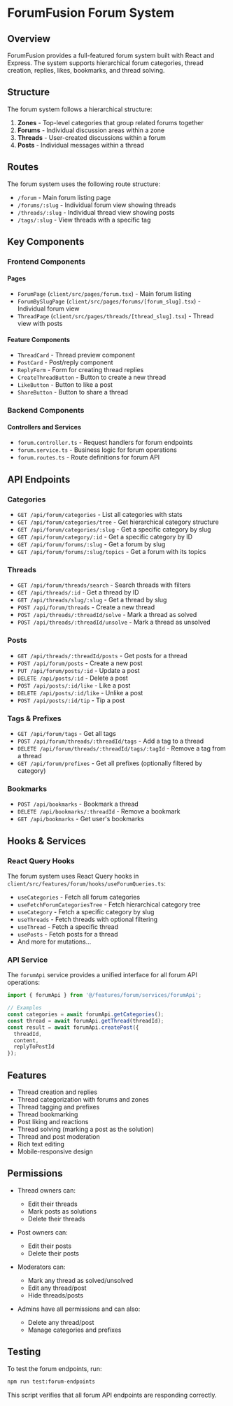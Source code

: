 # ForumFusion Forum System

## Overview

ForumFusion provides a full-featured forum system built with React and Express. The system supports hierarchical forum categories, thread creation, replies, likes, bookmarks, and thread solving.

## Structure

The forum system follows a hierarchical structure:

1. **Zones** - Top-level categories that group related forums together
2. **Forums** - Individual discussion areas within a zone
3. **Threads** - User-created discussions within a forum
4. **Posts** - Individual messages within a thread

## Routes

The forum system uses the following route structure:

- `/forum` - Main forum listing page
- `/forums/:slug` - Individual forum view showing threads
- `/threads/:slug` - Individual thread view showing posts
- `/tags/:slug` - View threads with a specific tag

## Key Components

### Frontend Components

#### Pages
- `ForumPage` (`client/src/pages/forum.tsx`) - Main forum listing
- `ForumBySlugPage` (`client/src/pages/forums/[forum_slug].tsx`) - Individual forum view
- `ThreadPage` (`client/src/pages/threads/[thread_slug].tsx`) - Thread view with posts

#### Feature Components
- `ThreadCard` - Thread preview component
- `PostCard` - Post/reply component
- `ReplyForm` - Form for creating thread replies
- `CreateThreadButton` - Button to create a new thread
- `LikeButton` - Button to like a post
- `ShareButton` - Button to share a thread

### Backend Components

#### Controllers and Services
- `forum.controller.ts` - Request handlers for forum endpoints
- `forum.service.ts` - Business logic for forum operations
- `forum.routes.ts` - Route definitions for forum API

## API Endpoints

### Categories
- `GET /api/forum/categories` - List all categories with stats
- `GET /api/forum/categories/tree` - Get hierarchical category structure
- `GET /api/forum/categories/:slug` - Get a specific category by slug
- `GET /api/forum/category/:id` - Get a specific category by ID
- `GET /api/forum/forums/:slug` - Get a forum by slug
- `GET /api/forum/forums/:slug/topics` - Get a forum with its topics

### Threads
- `GET /api/forum/threads/search` - Search threads with filters
- `GET /api/threads/:id` - Get a thread by ID
- `GET /api/threads/slug/:slug` - Get a thread by slug
- `POST /api/forum/threads` - Create a new thread
- `POST /api/threads/:threadId/solve` - Mark a thread as solved
- `POST /api/threads/:threadId/unsolve` - Mark a thread as unsolved

### Posts
- `GET /api/threads/:threadId/posts` - Get posts for a thread
- `POST /api/forum/posts` - Create a new post
- `PUT /api/forum/posts/:id` - Update a post
- `DELETE /api/posts/:id` - Delete a post
- `POST /api/posts/:id/like` - Like a post
- `DELETE /api/posts/:id/like` - Unlike a post
- `POST /api/posts/:id/tip` - Tip a post

### Tags & Prefixes
- `GET /api/forum/tags` - Get all tags
- `POST /api/forum/threads/:threadId/tags` - Add a tag to a thread
- `DELETE /api/forum/threads/:threadId/tags/:tagId` - Remove a tag from a thread
- `GET /api/forum/prefixes` - Get all prefixes (optionally filtered by category)

### Bookmarks
- `POST /api/bookmarks` - Bookmark a thread
- `DELETE /api/bookmarks/:threadId` - Remove a bookmark
- `GET /api/bookmarks` - Get user's bookmarks

## Hooks & Services

### React Query Hooks
The forum system uses React Query hooks in `client/src/features/forum/hooks/useForumQueries.ts`:

- `useCategories` - Fetch all forum categories
- `useFetchForumCategoriesTree` - Fetch hierarchical category tree
- `useCategory` - Fetch a specific category by slug
- `useThreads` - Fetch threads with optional filtering
- `useThread` - Fetch a specific thread
- `usePosts` - Fetch posts for a thread
- And more for mutations...

### API Service
The `forumApi` service provides a unified interface for all forum API operations:

```typescript
import { forumApi } from '@/features/forum/services/forumApi';

// Examples
const categories = await forumApi.getCategories();
const thread = await forumApi.getThread(threadId);
const result = await forumApi.createPost({
  threadId,
  content,
  replyToPostId
});
```

## Features

- Thread creation and replies
- Thread categorization with forums and zones
- Thread tagging and prefixes
- Thread bookmarking
- Post liking and reactions
- Thread solving (marking a post as the solution)
- Thread and post moderation
- Rich text editing
- Mobile-responsive design

## Permissions

- Thread owners can:
  - Edit their threads
  - Mark posts as solutions
  - Delete their threads

- Post owners can:
  - Edit their posts
  - Delete their posts

- Moderators can:
  - Mark any thread as solved/unsolved
  - Edit any thread/post
  - Hide threads/posts

- Admins have all permissions and can also:
  - Delete any thread/post
  - Manage categories and prefixes

## Testing

To test the forum endpoints, run:

```bash
npm run test:forum-endpoints
```

This script verifies that all forum API endpoints are responding correctly. 